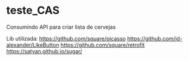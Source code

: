 # teste_CAS
Consumindo API para criar lista de cervejas

Lib utilizada: https://github.com/square/picasso
https://github.com/jd-alexander/LikeButton
https://github.com/square/retrofit
https://satyan.github.io/sugar/

